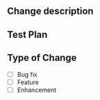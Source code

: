 ## Change description

<!-- Describe the most significant changes. Focus on the _why_, more than the _what_. -->

## Test Plan

<!-- How did you test the changes, what are the suggested steps for reviewers if they want to test your changes? -->

## Type of Change

- [ ] Bug fix      <!-- fixes an issue -->
- [ ] Feature      <!-- adds functionality -->
- [ ] Enhancement  <!-- improves something existing -->
